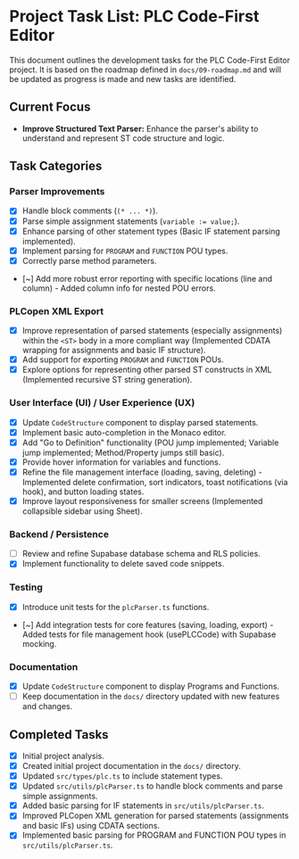 # Project Task List: PLC Code-First Editor

This document outlines the development tasks for the PLC Code-First Editor project. It is based on the roadmap defined in `docs/09-roadmap.md` and will be updated as progress is made and new tasks are identified.

## Current Focus

*   **Improve Structured Text Parser:** Enhance the parser's ability to understand and represent ST code structure and logic.

## Task Categories

### Parser Improvements

*   [x] Handle block comments (`(* ... *)`).
*   [x] Parse simple assignment statements (`variable := value;`).
*   [x] Enhance parsing of other statement types (Basic IF statement parsing implemented).
*   [x] Implement parsing for `PROGRAM` and `FUNCTION` POU types.
*   [x] Correctly parse method parameters.
*   [~] Add more robust error reporting with specific locations (line and column) - Added column info for nested POU errors.

### PLCopen XML Export

*   [x] Improve representation of parsed statements (especially assignments) within the `<ST>` body in a more compliant way (Implemented CDATA wrapping for assignments and basic IF structure).
*   [x] Add support for exporting `PROGRAM` and `FUNCTION` POUs.
*   [x] Explore options for representing other parsed ST constructs in XML (Implemented recursive ST string generation).

### User Interface (UI) / User Experience (UX)

*   [x] Update `CodeStructure` component to display parsed statements.
*   [x] Implement basic auto-completion in the Monaco editor.
*   [x] Add "Go to Definition" functionality (POU jump implemented; Variable jump implemented; Method/Property jumps still basic).
*   [x] Provide hover information for variables and functions.
*   [x] Refine the file management interface (loading, saving, deleting) - Implemented delete confirmation, sort indicators, toast notifications (via hook), and button loading states.
*   [x] Improve layout responsiveness for smaller screens (Implemented collapsible sidebar using Sheet).

### Backend / Persistence

*   [ ] Review and refine Supabase database schema and RLS policies.
*   [x] Implement functionality to delete saved code snippets.

### Testing

*   [x] Introduce unit tests for the `plcParser.ts` functions.
*   [~] Add integration tests for core features (saving, loading, export) - Added tests for file management hook (usePLCCode) with Supabase mocking.

### Documentation

*   [x] Update `CodeStructure` component to display Programs and Functions.
*   [ ] Keep documentation in the `docs/` directory updated with new features and changes.

## Completed Tasks

*   [x] Initial project analysis.
*   [x] Created initial project documentation in the `docs/` directory.
*   [x] Updated `src/types/plc.ts` to include statement types.
*   [x] Updated `src/utils/plcParser.ts` to handle block comments and parse simple assignments.
*   [x] Added basic parsing for IF statements in `src/utils/plcParser.ts`.
*   [x] Improved PLCopen XML generation for parsed statements (assignments and basic IFs) using CDATA sections.
*   [x] Implemented basic parsing for PROGRAM and FUNCTION POU types in `src/utils/plcParser.ts`.